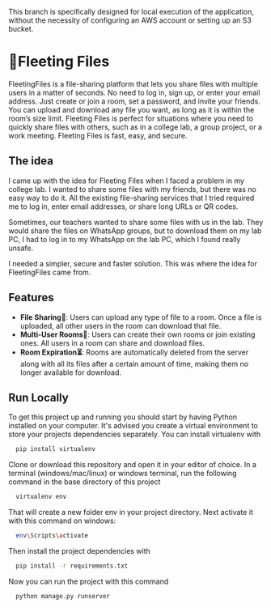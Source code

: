 This branch is specifically designed for local execution of the application, without the necessity of configuring an AWS account or setting up an S3 bucket.


# 📁Fleeting Files

FleetingFiles is a file-sharing platform that lets you share files with multiple users in a matter of seconds. No need to log in, sign up, or enter your email address. Just create or join a room, set a password, and invite your friends. You can upload and download any file you want, as long as it is within the room’s size limit. Fleeting Files is perfect for situations where you need to quickly share files with others, such as in a college lab, a group project, or a work meeting. Fleeting Files is fast, easy, and secure.

## The idea

I came up with the idea for Fleeting Files when I faced a problem in my college lab. I wanted to share some files with my friends, but there was no easy way to do it. All the existing file-sharing services that I tried required me to log in, enter email addresses, or share long URLs or QR codes.   

Sometimes, our teachers wanted to share some files with us in the lab. They would share the files on WhatsApp groups, but to download them on my lab PC, I had to log in to my WhatsApp on the lab PC, which I found really unsafe.   

I needed a simpler, secure and faster solution. This was where the idea for FleetingFiles came from.

## Features

- **File Sharing🚀**: Users can upload any type of file to a room. Once a file is uploaded, all other users in the room can download that file.
- **Multi-User Rooms👥**: Users can create their own rooms or join existing ones. All users in a room can share and download files.
- **Room Expiration⏳**: Rooms are automatically deleted from the server along with all its files after a certain amount of time, making them no longer available for download.


## Run Locally

To get this project up and running you should start by having Python installed on your computer. It's advised you create a virtual environment to store your projects dependencies separately. You can install virtualenv with

```bash
  pip install virtualenv
```

Clone or download this repository and open it in your editor of choice. In a terminal (windows/mac/linux) or windows terminal, run the following command in the base directory of this project

```bash
  virtualenv env
```

That will create a new folder env in your project directory. Next activate it with this command on windows:

```bash
  env\Scripts\activate
```

Then install the project dependencies with

```bash
  pip install -r requirements.txt
```

Now you can run the project with this command
```bash
  python manage.py runserver
```

